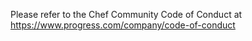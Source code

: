 Please refer to the Chef Community Code of Conduct at https://www.progress.com/company/code-of-conduct
